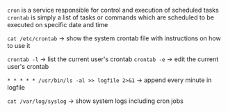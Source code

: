 `cron` is a service responsible for control and execution of scheduled tasks
`crontab` is simply a list of tasks or commands which are scheduled to be executed on specific date and time

`cat /etc/crontab` -> show the system crontab file with instructions on how to use it

`crontab -l` -> list the current user's crontab
`crontab -e` -> edit the current user's crontab

`* * * * * /usr/bin/ls -al >> logfile 2>&1` -> append every minute in logfile

`cat /var/log/syslog` -> show system logs including cron jobs